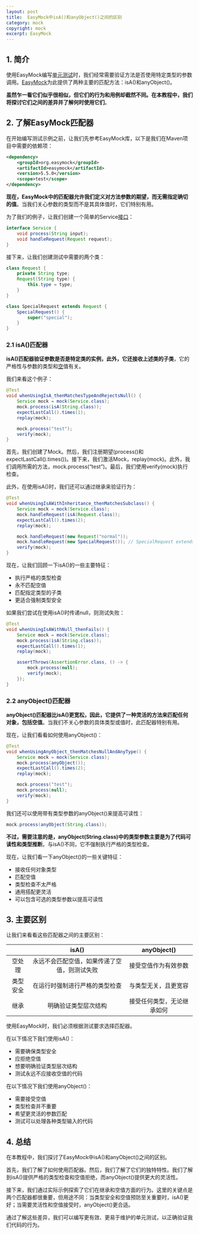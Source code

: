 ```yaml
---
layout: post
title:  EasyMock中isA()和anyObject()之间的区别
category: mock
copyright: mock
excerpt: EasyMock
---
```


## 1. 简介

使用EasyMock编写[单元测试](https://www.baeldung.com/java-unit-testing-best-practices)时，我们经常需要验证方法是否使用特定类型的参数调用。[EasyMock](https://www.baeldung.com/easymock)为此提供了两种主要的匹配方法：isA()和anyObject()。

**虽然乍一看它们似乎很相似，但它们的行为和用例却截然不同。在本教程中，我们将探讨它们之间的差异并了解何时使用它们**。

## 2. 了解EasyMock匹配器

在开始编写测试示例之前，让我们先参考EasyMock库，以下是我们在Maven项目中需要的依赖项：

```xml
<dependency>
    <groupId>org.easymock</groupId>
    <artifactId>easymock</artifactId>
    <version>5.5.0</version>
    <scope>test</scope>
</dependency>
```

**现在，EasyMock中的匹配器允许我们定义对方法参数的期望，而无需指定确切的值**。当我们关心参数的类型而不是其具体值时，它们特别有用。

为了我们的例子，让我们创建一个简单的Service[接口](https://www.baeldung.com/java-interfaces)：

```java
interface Service {
    void process(String input);
    void handleRequest(Request request);
}
```

接下来，让我们创建测试中需要的两个类：

```java
class Request {
    private String type;
    Request(String type) {
        this.type = type;
    }
}

class SpecialRequest extends Request {
    SpecialRequest() {
        super("special");
    }
}
```

### 2.1 isA()匹配器

**isA()匹配器验证参数是否是特定类的实例，此外，它还接收上述类的子类**，它的严格性与参数的类型和[空](https://www.baeldung.com/java-null)值有关。

我们来看这个例子：

```java
@Test
void whenUsingIsA_thenMatchesTypeAndRejectsNull() {
    Service mock = mock(Service.class);
    mock.process(isA(String.class));
    expectLastCall().times(1);
    replay(mock);

    mock.process("test");
    verify(mock);
}
```

首先，我们创建了Mock。然后，我们注册期望(process()和expectLastCall().times())。接下来，我们激活Mock，replay(mock)。此外，我们调用所需的方法，mock.process(“test”)。最后，我们使用verify(mock)执行检查。

此外，在使用isA()时，我们还可以通过继承来验证行为：

```java
@Test
void whenUsingIsAWithInheritance_thenMatchesSubclass() {
    Service mock = mock(Service.class);
    mock.handleRequest(isA(Request.class));
    expectLastCall().times(2);
    replay(mock);

    mock.handleRequest(new Request("normal"));
    mock.handleRequest(new SpecialRequest()); // SpecialRequest extends Request
    verify(mock);
}
```

现在，让我们回顾一下isA()的一些主要特征：

- 执行严格的类型检查
- 永不匹配空值
- 匹配指定类型的子类
- 更适合强制类型安全

如果我们尝试在使用isA()时传递null，则测试失败：

```java
@Test
void whenUsingIsAWithNull_thenFails() {
    Service mock = mock(Service.class);
    mock.process(isA(String.class));
    expectLastCall().times(1);
    replay(mock);

    assertThrows(AssertionError.class, () -> {
        mock.process(null);
        verify(mock);
    });
}
```

### 2.2 anyObject()匹配器

**anyObject()匹配器比isA()更宽松，因此，它提供了一种灵活的方法来匹配任何对象，包括空值**。当我们不关心参数的具体类型或值时，此匹配器特别有用。

现在，让我们看看如何使用anyObject()：

```java
@Test
void whenUsingAnyObject_thenMatchesNullAndAnyType() {
    Service mock = mock(Service.class);
    mock.process(anyObject());
    expectLastCall().times(2);
    replay(mock);

    mock.process("test");
    mock.process(null);
    verify(mock);
}
```

我们还可以使用带有类型参数的anyObject()来提高可读性：

```java
mock.process(anyObject(String.class));
```

**不过，需要注意的是，anyObject(String.class)中的类型参数主要是为了代码可读性和类型推断**。与isA()不同，它不强制执行严格的类型检查。

现在，让我们看一下anyObject()的一些关键特征：

- 接收任何对象类型
- 匹配空值
- 类型检查不太严格
- 通用搭配更灵活
- 可以包含可选的类型参数以提高可读性

## 3. 主要区别

让我们来看看这些匹配器之间的主要区别：

|      |         isA()          |      anyObject()       |
|:----:|:----------------------:|:----------------------:|
| 空处理  | 永远不会匹配空值，如果传递了空值，则测试失败 |       接受空值作为有效参数       |
| 类型安全 |    在运行时强制进行严格的类型检查     |       与类型无关，且更宽容       |
|  继承  |       明确验证类型层次结构       |     接受任何类型，无论继承如何      |

使用EasyMock时，我们必须根据测试要求选择匹配器。

在以下情况下我们使用isA()：

- 需要确保类型安全
- 应拒绝空值
- 想要明确验证类型层次结构
- 测试永远不应接收空值的代码

在以下情况下我们使用anyObject()：

- 需要接受空值
- 类型检查并不重要
- 希望更灵活的参数匹配
- 测试可以处理各种类型输入的代码

## 4. 总结

在本教程中，我们探讨了EasyMock中isA()和anyObject()之间的区别。

首先，我们了解了如何使用匹配器。然后，我们了解了它们的独特特性。我们了解到isA()提供严格的类型检查和空值拒绝，而anyObject()提供更大的灵活性。

接下来，我们通过实际示例探索了它们在继承和空值方面的行为。这里的关键点是两个匹配器都很重要，但用途不同：当类型安全和空值预防至关重要时，isA()更好；当需要灵活性和空值接受时，anyObject()更合适。

通过了解这些差异，我们可以编写更有效、更易于维护的单元测试，以正确验证我们代码的行为。